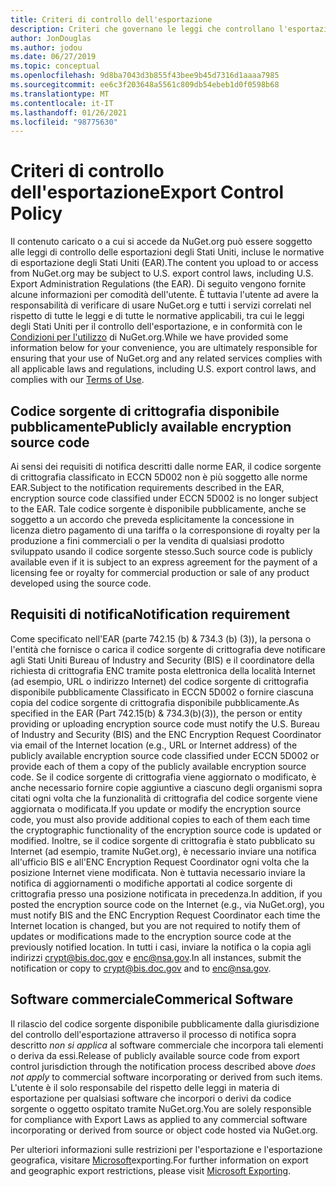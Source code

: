 ```yaml
---
title: Criteri di controllo dell'esportazione
description: Criteri che governano le leggi che controllano l'esportazione
author: JonDouglas
ms.author: jodou
ms.date: 06/27/2019
ms.topic: conceptual
ms.openlocfilehash: 9d8ba7043d3b855f43bee9b45d7316d1aaaa7985
ms.sourcegitcommit: ee6c3f203648a5561c809db54ebeb1d0f0598b68
ms.translationtype: MT
ms.contentlocale: it-IT
ms.lasthandoff: 01/26/2021
ms.locfileid: "98775630"
---
```

# <a name="export-control-policy"></a><span data-ttu-id="5280c-103">Criteri di controllo dell'esportazione</span><span class="sxs-lookup"><span data-stu-id="5280c-103">Export Control Policy</span></span>

<span data-ttu-id="5280c-104">Il contenuto caricato o a cui si accede da NuGet.org può essere soggetto alle leggi di controllo delle esportazioni degli Stati Uniti, incluse le normative di esportazione degli Stati Uniti (EAR).</span><span class="sxs-lookup"><span data-stu-id="5280c-104">The content you upload to or access from NuGet.org may be subject to U.S. export control laws, including U.S. Export Administration Regulations (the EAR).</span></span>  <span data-ttu-id="5280c-105">Di seguito vengono fornite alcune informazioni per comodità dell'utente. È tuttavia l'utente ad avere la responsabilità di verificare di usare NuGet.org e tutti i servizi correlati nel rispetto di tutte le leggi e di tutte le normative applicabili, tra cui le leggi degli Stati Uniti per il controllo dell'esportazione, e in conformità con le [Condizioni per l'utilizzo](https://www.nuget.org/policies/Terms) di NuGet.org.</span><span class="sxs-lookup"><span data-stu-id="5280c-105">While we have provided some information below for your convenience, you are ultimately responsible for ensuring that your use of NuGet.org and any related services complies with all applicable laws and regulations, including U.S. export control laws, and complies with our [Terms of Use](https://www.nuget.org/policies/Terms).</span></span>

## <a name="publicly-available-encryption-source-code"></a><span data-ttu-id="5280c-106">Codice sorgente di crittografia disponibile pubblicamente</span><span class="sxs-lookup"><span data-stu-id="5280c-106">Publicly available encryption source code</span></span>

<span data-ttu-id="5280c-107">Ai sensi dei requisiti di notifica descritti dalle norme EAR, il codice sorgente di crittografia classificato in ECCN 5D002 non è più soggetto alle norme EAR.</span><span class="sxs-lookup"><span data-stu-id="5280c-107">Subject to the notification requirements described in the EAR, encryption source code classified under ECCN 5D002 is no longer subject to the EAR.</span></span>  <span data-ttu-id="5280c-108">Tale codice sorgente è disponibile pubblicamente, anche se soggetto a un accordo che preveda esplicitamente la concessione in licenza dietro pagamento di una tariffa o la corresponsione di royalty per la produzione a fini commerciali o per la vendita di qualsiasi prodotto sviluppato usando il codice sorgente stesso.</span><span class="sxs-lookup"><span data-stu-id="5280c-108">Such source code is publicly available even if it is subject to an express agreement for the payment of a licensing fee or royalty for commercial production or sale of any product developed using the source code.</span></span>

## <a name="notification-requirement"></a><span data-ttu-id="5280c-109">Requisiti di notifica</span><span class="sxs-lookup"><span data-stu-id="5280c-109">Notification requirement</span></span>

<span data-ttu-id="5280c-110">Come specificato nell'EAR (parte 742.15 (b) & 734.3 (b) (3)), la persona o l'entità che fornisce o carica il codice sorgente di crittografia deve notificare agli Stati Uniti Bureau of Industry and Security (BIS) e il coordinatore della richiesta di crittografia ENC tramite posta elettronica della località Internet (ad esempio, URL o indirizzo Internet) del codice sorgente di crittografia disponibile pubblicamente Classificato in ECCN 5D002 o fornire ciascuna copia del codice sorgente di crittografia disponibile pubblicamente.</span><span class="sxs-lookup"><span data-stu-id="5280c-110">As specified in the EAR (Part 742.15(b) & 734.3(b)(3)), the person or entity providing or uploading encryption source code must notify the U.S. Bureau of Industry and Security (BIS) and the ENC Encryption Request Coordinator via email of the Internet location (e.g., URL or Internet address) of the publicly available encryption source code classified under ECCN 5D002 or provide each of them a copy of the publicly available encryption source code.</span></span> <span data-ttu-id="5280c-111">Se il codice sorgente di crittografia viene aggiornato o modificato, è anche necessario fornire copie aggiuntive a ciascuno degli organismi sopra citati ogni volta che la funzionalità di crittografia del codice sorgente viene aggiornata o modificata.</span><span class="sxs-lookup"><span data-stu-id="5280c-111">If you update or modify the encryption source code, you must also provide additional copies to each of them each time the cryptographic functionality of the encryption source code is updated or modified.</span></span> <span data-ttu-id="5280c-112">Inoltre, se il codice sorgente di crittografia è stato pubblicato su Internet (ad esempio, tramite NuGet.org), è necessario inviare una notifica all'ufficio BIS e all'ENC Encryption Request Coordinator ogni volta che la posizione Internet viene modificata. Non è tuttavia necessario inviare la notifica di aggiornamenti o modifiche apportati al codice sorgente di crittografia presso una posizione notificata in precedenza.</span><span class="sxs-lookup"><span data-stu-id="5280c-112">In addition, if you posted the encryption source code on the Internet (e.g., via NuGet.org), you must notify BIS and the ENC Encryption Request Coordinator each time the Internet location is changed, but you are not required to notify them of updates or modifications made to the encryption source code at the previously notified location.</span></span> <span data-ttu-id="5280c-113">In tutti i casi, inviare la notifica o la copia agli indirizzi crypt@bis.doc.gov e enc@nsa.gov.</span><span class="sxs-lookup"><span data-stu-id="5280c-113">In all instances, submit the notification or copy to crypt@bis.doc.gov and to enc@nsa.gov.</span></span>

## <a name="commerical-software"></a><span data-ttu-id="5280c-114">Software commerciale</span><span class="sxs-lookup"><span data-stu-id="5280c-114">Commerical Software</span></span>

<span data-ttu-id="5280c-115">Il rilascio del codice sorgente disponibile pubblicamente dalla giurisdizione del controllo dell'esportazione attraverso il processo di notifica sopra descritto *non si applica* al software commerciale che incorpora tali elementi o deriva da essi.</span><span class="sxs-lookup"><span data-stu-id="5280c-115">Release of publicly available source code from export control jurisdiction through the notification process described above *does not apply* to commercial software incorporating or derived from such items.</span></span>  <span data-ttu-id="5280c-116">L'utente è il solo responsabile del rispetto delle leggi in materia di esportazione per qualsiasi software che incorpori o derivi da codice sorgente o oggetto ospitato tramite NuGet.org.</span><span class="sxs-lookup"><span data-stu-id="5280c-116">You are solely responsible for compliance with Export Laws as applied to any commercial software incorporating or derived from source or object code hosted via NuGet.org.</span></span>

<span data-ttu-id="5280c-117">Per ulteriori informazioni sulle restrizioni per l'esportazione e l'esportazione geografica, visitare [Microsoft](https://www.microsoft.com/exporting)exporting.</span><span class="sxs-lookup"><span data-stu-id="5280c-117">For further information on export and geographic export restrictions, please visit [Microsoft Exporting](https://www.microsoft.com/exporting).</span></span>
